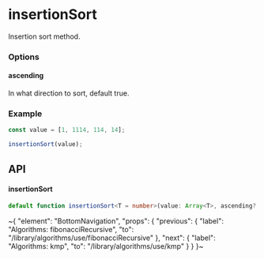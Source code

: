 
# insertionSort

Insertion sort method.

### Options

#### ascending

In what direction to sort, default true.

### Example

```ts
const value = [1, 1114, 114, 14];

insertionSort(value);
```


## API

#### insertionSort

```ts
default function insertionSort<T = number>(value: Array<T>, ascending?: boolean): Array<T>;
```


~{
  "element": "BottomNavigation",
  "props": {
    "previous": {
      "label": "Algorithms: fibonacciRecursive",
      "to": "/library/algorithms/use/fibonacciRecursive"
    },
    "next": {
      "label": "Algorithms: kmp",
      "to": "/library/algorithms/use/kmp"
    }
  }
}~
